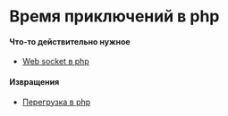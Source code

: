 # Время приключений в php

#### Что-то действительно нужное
* <a href="php-web-sokcet.php">Web socket в php</a>

#### Извращения
* <a href="php-overload.php">Перегрузка в php</a>
